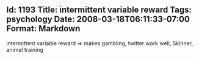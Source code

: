 Id: 1193
Title: intermittent variable reward
Tags: psychology
Date: 2008-03-18T06:11:33-07:00
Format: Markdown
--------------
intermittent variable reward =\> makes gambling, twitter work well,
Skinner, animal training
